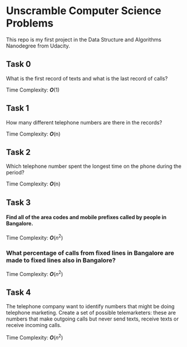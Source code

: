 # Unscramble Computer Science Problems

This repo is my first project in the Data Structure and Algorithms Nanodegree from Udacity.

## Task 0

What is the first record of texts and what is the last record of calls?

Time Complexity: **_O_**(1)

## Task 1

How many different telephone numbers are there in the records?

Time Complexity: **_O_**(n)

## Task 2

Which telephone number spent the longest time on the phone during the period?

Time Complexity: **_O_**(n)

## Task 3

#### Find all of the area codes and mobile prefixes called by people in Bangalore.

Time Complexity: **_O_**($n^2$)

### What percentage of calls from fixed lines in Bangalore are made to fixed lines also in Bangalore?

Time Complexity: **_O_**($n^2$)

## Task 4

The telephone company want to identify numbers that might be doing
telephone marketing. Create a set of possible telemarketers:
these are numbers that make outgoing calls but never send texts,
receive texts or receive incoming calls.

Time Complexity: **_O_**($n^2$)
